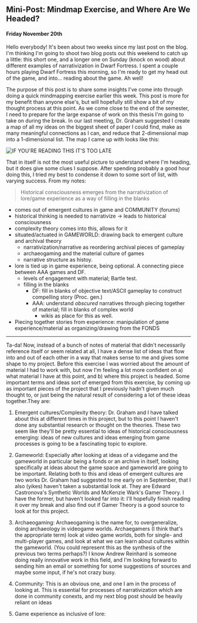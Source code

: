 ## Mini-Post: Mindmap Exercise, and Where Are We Headed?
#### Friday November 20th

Hello everybody! It's been about two weeks since my last post on the blog. I'm thinking I'm going to shoot two blog posts out this weekend to catch up a little: this short one, and a longer one on Sunday (knock on wood) about different examples of narrativization in Dwarf Fortress. I spent a couple hours playing Dwarf Fortress this morning, so I'm ready to get my head out of the game, and into... reading about the game. Ah well! 

The purpose of this post is to share some insights I've come into through doing a quick mindmapping exercise earlier this week. This post is more for my benefit than anyone else's, but will hopefully still show a bit of my thought process at this point. As we come close to the end of the semester, I need to prepare for the large expanse of work on this thesis I'm going to take on during the break. In our last meeting, Dr. Graham suggested I create a map of all my ideas on the biggest sheet of paper I could find, make as many meaningful connections as I can, and reduce that 2-dimensional map into a 1-dimensional list. The map I came up with looks like this:

![IF YOU'RE READING THIS IT'S TOO LATE](https://pbs.twimg.com/media/CT50d2sVAAAsyrR.jpg:large)

That in itself is not the most useful picture to understand where I'm heading, but it does give some clues I suppose. After spending probably a good hour doing this, I tried my best to condense it down to some sort of list, with varying success. From my notes:

> Historical consciousness emerges from the narrativization of lore/game experience as a way of filling in the blanks
- comes out of emergent cultures in game and COMMUNITY (forums)
- historical thinking is needed to narrativize -> leads to historical consciousness
- complexity theory comes into this, allows for it
- situated/actuated in GAMEWORLD: drawing back to emergent culture and archival theory
	- narrativization/narrative as reordering archival pieces of gameplay
	- archaeogaming and the material culture of games
	- narrative structure as histoy. 
- lore is tied up in game experience, being optional. A connecting piece between AAA games and DF.
	- levels of engagement with material; Bartle test. 
	- filling in the blanks
		- DF: fill in blanks of objective text/ASCII gameplay to construct compelling story (Proc. gen.)
		- AAA: understand *obscured* narratives through piecing together of material; fill in blanks of complex world
			- wikis as place for this as well. 
- Piecing together stories from experience: manipulation of game experience/material as organizing/drawing from the FONDS


---


Ta-da! Now, instead of a bunch of notes of material that didn't necessarily reference itself or seem related at all, I have a dense list of ideas that flow into and out of each other in a way that makes sense to me and gives some shape to my project. Before this exercise I was worried about the amount of material I had to work with, but now I'm feeling a lot more confident on a) what material I have at this point, and b) where this project is headed. Some important terms and ideas sort of emerged from this exercise, by coming up as important pieces of the project that I previously hadn't given much thought to, or just being the natural result of considering a lot of these ideas together.They are:

1. Emergent cultures/Complexity theory: Dr. Graham and I have talked about this at different times in this project, but to this point I haven't done any substantial research or thought on the theories. These two seem like they'll be pretty essential to ideas of historical consciousness emerging: ideas of new cultures and ideas emerging from game processes is going to be a fascinating topic to explore. 

2. Gameworld: Especially after looking at ideas of a videgame and the gameworld in particular being a fonds or an archive in itself, looking specifically at ideas about the game space and gameworld are going to be important. Relating both to this and ideas of emergent cultures are two works Dr. Graham had suggested to me early on in September, that I also (yikes) haven't taken a substantial look at. They are Edward Castronova's Synthetic Worlds and McKenzie Wark's Gamer Theory. I have the former, but haven't looked far into it: I'll hopefully finish reading it over my break and also find out if Gamer Theory is a good source to look at for this project. 

3. Archaeogaming: Archaeogaming is the name for, to overgeneralize, doing archaeology in videogame worlds. Archaegamers (I think that's the appropriate term) look at video game worlds, both for single- and multi-player games, and look at what we can learn about cultures within the gameworld. (You could represent this as the synthesis of the previous two terms perhaps?) I know Andrew Reinhard is someone doing really innovative work in this field, and I'm looking forward to sending him an email or something for some suggestions of sources and maybe some input, if he's not crazy busy. 

4. Community: This is an obvious one, and one I am in the process of looking at. This is essential for processes of narrativization which are done in community conexts, and my next blog post should be heavily reliant on ideas

5. Game experience as inclusive of lore: 

 